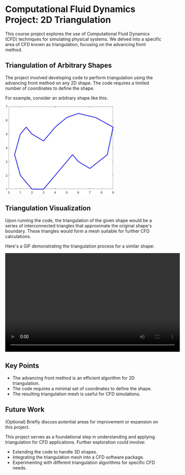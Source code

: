 
<body>
    <h1>Computational Fluid Dynamics Project: 2D Triangulation</h1>
    <p>This course project explores the use of Computational Fluid Dynamics (CFD) techniques for simulating physical systems. We delved into a specific area of CFD known as triangulation, focusing on the advancing front method.</p>
    <h2>Triangulation of Arbitrary Shapes</h2>
    <p>The project involved developing code to perform triangulation using the advancing front method on any 2D shape. The code requires a limited number of coordinates to define the shape.</p>
    <p>For example, consider an arbitrary shape like this:</p>
    <img src="Pics/shape.jpg" alt="Arbitrary Shape" style="width: 350px;">
    <h2>Triangulation Visualization </h2>
    <p>Upon running the code, the triangulation of the given shape would be a series of interconnected triangles that approximate the original shape's boundary. These triangles would form a mesh suitable for further CFD calculations.</p>
    <p>Here's a GIF demonstrating the triangulation process for a similar shape:</p>
    <video width="560" height="315" controls>
    <source src="Pics/AFM Triangulation.gif" alt="Triangulation Process (GIF)" style="width: 560px;">
    Your browser does not support the video tag.
    </video>
    <h2>Key Points</h2>
    <ul>
        <li>The advancing front method is an efficient algorithm for 2D triangulation.</li>
        <li>The code requires a minimal set of coordinates to define the shape.</li>
        <li>The resulting triangulation mesh is useful for CFD simulations.</li>
    </ul>
    <h2>Future Work</h2>
    <p>(Optional) Briefly discuss potential areas for improvement or expansion on this project.</p>
    <p>This project serves as a foundational step in understanding and applying triangulation for CFD applications. Further exploration could involve:</p>
    <ul>
        <li>Extending the code to handle 3D shapes.</li>
        <li>Integrating the triangulation mesh into a CFD software package.</li>
        <li>Experimenting with different triangulation algorithms for specific CFD needs.</li>
    </ul>

</body>
